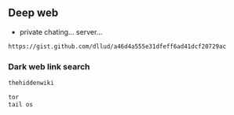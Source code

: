 ## Deep web
- private chating...
server...
```cmd
https://gist.github.com/dllud/a46d4a555e31dfeff6ad41dcf20729ac
```
### Dark web link search
```cmd
thehiddenwiki
```
```cmd
tor
tail os
```

